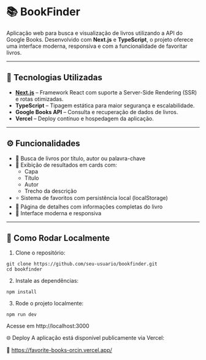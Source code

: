 # 📚 BookFinder

Aplicação web para busca e visualização de livros utilizando a API do Google Books. Desenvolvido com **Next.js** e **TypeScript**, o projeto oferece uma interface moderna, responsiva e com a funcionalidade de favoritar livros.

---

## 🚀 Tecnologias Utilizadas

- **[Next.js](https://nextjs.org/)** – Framework React com suporte a Server-Side Rendering (SSR) e rotas otimizadas.
- **TypeScript** – Tipagem estática para maior segurança e escalabilidade.
- **Google Books API** – Consulta e recuperação de dados de livros.
- **Vercel** – Deploy contínuo e hospedagem da aplicação.

---

## ⚙️ Funcionalidades

- 🔎 Busca de livros por título, autor ou palavra-chave
- 📖 Exibição de resultados em cards com:
  - Capa
  - Título
  - Autor
  - Trecho da descrição
- ⭐ Sistema de favoritos com persistência local (localStorage)
- 🧾 Página de detalhes com informações completas do livro
- 📱 Interface moderna e responsiva

---

## 🧩 Como Rodar Localmente

1. Clone o repositório:
```
git clone https://github.com/seu-usuario/bookfinder.git
cd bookfinder
```
2. Instale as dependências:
```
npm install
```

3. Rode o projeto localmente:

```
npm run dev
```
Acesse em http://localhost:3000

🌐 Deploy
A aplicação está disponível publicamente via Vercel:

🔗 https://favorite-books-orcin.vercel.app/


